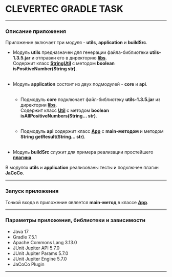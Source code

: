 # CLEVERTEC GRADLE TASK

***

### Описание приложения

Приложение включает три модуля - **utils**, **application** и **buildSrc**.

- Модуль **utils** предназначен для генерации файла-библиотеки **utils-1.3.5.jar** и отправки его в директорию [**libs**](libs "libs").<br/>
  Содержит класс [**StringUtil**](utils/src/main/java/ru/clevertec/utils/StringUtil.java "StringUtil.java") с методом **boolean** **isPositiveNumber(String str)**.<br/><br/>

- Модуль **application** состоит из двух подмодулей - **core** и **api**.<br/><br/>

    - Подмодуль **core** подключает файл-библиотеку **utils-1.3.5.jar** из директории [**libs**](libs "libs").<br/>
      Содержит класс [**Util**](application/core/src/main/java/ru/clevertec/core/Util.java "Util.java") с методом **boolean** **isAllPositiveNumbers(String... str)**.<br/><br/>

    - Подмодуль **api** содержит класс [**App**](application/api/src/main/java/ru/clevertec/api/App.java "App.java") с **main-методом** и методом **String** **getResult(String... str)**.<br/><br/>

- Модуль **buildSrc** служит для примера реализации простейшего [**плагина**](buildSrc/src/main/groovy/ru/clevertec/plugin/TitlePlugin.groovy "TitlePlugin.groovy").

В модулях **utils** и **application** реализованы тесты и подключен плагин **JaCoCo**.

***

### Запуск приложения

Точкой входа в приложение является **main-метод** в классе [**App**](application/api/src/main/java/ru/clevertec/api/App.java "App.java").

***

### Параметры приложения, библиотеки и зависимости

- Java 17
- Gradle 7.5.1
- Apache Commons Lang 3.13.0
- JUnit Jupiter API 5.7.0
- JUnit Jupiter Params 5.7.0
- JUnit Jupiter Engine 5.7.0
- JaCoCo Plugin

***